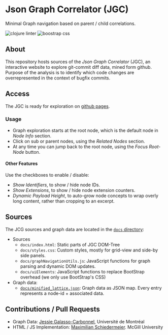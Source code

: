 # Json Graph Correlator (JGC)

Minimal Graph navigation based on parent / child correlations.

![clojure linter](https://img.shields.io/badge/Clojure%20Linter-202.1-blue)
![boostrap css](https://img.shields.io/badge/Bootstrap%20CSS-4.1.3-blue)

## About

This repository hosts sources of the *Json Graph Correlator* (JGC), an interactive website to explore git-commit diff
data, mined form github.  
Purpose of the analysis is to identify which code changes are overrepresented in the context of bugfix commits.

## Access

The JGC is ready for exploration on [github pages](https://kartoffelquadrat.github.io/JsonGraphCorrelator/).

### Usage

 * Graph exploration starts at the root node, which is the default node in *Node Info* section.
 * Click on sub or parent nodes, using the *Related Nodes* section.
 * At any time you can jump back to the root node, using the *Focus Root-Node* button.

#### Other Features

Use the checkboxes to enable / disable:

 * *Show Identifiers*, to show / hide node IDs.
 * *Show Extensions*, to show / hide node extension counters.
 * *Dynamic Payload Height*, to auto-grow node concepts to wrap overly long content, rather than cropping to an excerpt.

## Sources

The JCG sources and graph data are located in the [```docs``` directory](docs):

* Sources
    * ```docs/index.html```: Static parts of JGC DOM-Tree
    * ```docs/styles.css```: Custom styles, mostly for grid-view and side-by side panels.
    * ```docs/graphNavigationUtils.js```: JavaScript functions for graph parsing and dynamic DOM updates.
    * ```docs/uiElements```: JavaScript functions to replace BootStrap overhead (we only use BootStrap's CSS)
* Graph data:
    * [```docs/minified_lattice.json```](minified_lattice.json): Graph data as JSON map. Every entry represents a node-id +
      associated data.

## Contributions / Pull Requests

* Graph Data: [Jessie Galasso-Carbonnel](https://jgalasso.github.io/), Université de Montréal
* HTML / JS Implementation: [Maximilian Schiedermeier](https://www.cs.mcgill.ca/~mschie3/). McGill University 
